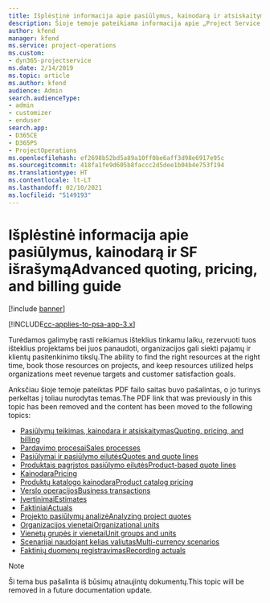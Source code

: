 ```yaml
---
title: Išplėstinė informacija apie pasiūlymus, kainodarą ir atsiskaitymą
description: Šioje temoje pateikiama informacija apie „Project Service Automation“ pasiūlymus, atsiskaitymo ir kainodarą.
author: kfend
manager: kfend
ms.service: project-operations
ms.custom:
- dyn365-projectservice
ms.date: 2/14/2019
ms.topic: article
ms.author: kfend
audience: Admin
search.audienceType:
- admin
- customizer
- enduser
search.app:
- D365CE
- D365PS
- ProjectOperations
ms.openlocfilehash: ef2698b52bd5a89a10ff0be6aff3d98e6917e95c
ms.sourcegitcommit: 418fa1fe9d605b8faccc2d5dee1b04b4e753f194
ms.translationtype: HT
ms.contentlocale: lt-LT
ms.lasthandoff: 02/10/2021
ms.locfileid: "5149193"
---
```

# <a name="advanced-quoting-pricing-and-billing-guide"></a><span data-ttu-id="1d5f0-103">Išplėstinė informacija apie pasiūlymus, kainodarą ir SF išrašymą</span><span class="sxs-lookup"><span data-stu-id="1d5f0-103">Advanced quoting, pricing, and billing guide</span></span>

[!include [banner](../../includes/psa-now-project-operations.md)]

[!INCLUDE[cc-applies-to-psa-app-3.x](../../includes/cc-applies-to-psa-app-3x.md)]

<span data-ttu-id="1d5f0-104">Turėdamos galimybę rasti reikiamus išteklius tinkamu laiku, rezervuoti tuos išteklius projektams bei juos panaudoti, organizacijos gali siekti pajamų ir klientų pasitenkinimo tikslų.</span><span class="sxs-lookup"><span data-stu-id="1d5f0-104">The ability to find the right resources at the right time, book those resources on projects, and keep resources utilized helps organizations meet revenue targets and customer satisfaction goals.</span></span> 

<span data-ttu-id="1d5f0-105">Anksčiau šioje temoje pateiktas PDF failo saitas buvo pašalintas, o jo turinys perkeltas į toliau nurodytas temas.</span><span class="sxs-lookup"><span data-stu-id="1d5f0-105">The PDF link that was previously in this topic has been removed and the content has been moved to the following topics:</span></span>

- [<span data-ttu-id="1d5f0-106">Pasiūlymų teikimas, kainodara ir atsiskaitymas</span><span class="sxs-lookup"><span data-stu-id="1d5f0-106">Quoting, pricing, and billing</span></span>](../quote-bill-price.md)
- [<span data-ttu-id="1d5f0-107">Pardavimo procesai</span><span class="sxs-lookup"><span data-stu-id="1d5f0-107">Sales processes</span></span>](../basic-sales-process.md)
- [<span data-ttu-id="1d5f0-108">Pasiūlymai ir pasiūlymo eilutės</span><span class="sxs-lookup"><span data-stu-id="1d5f0-108">Quotes and quote lines</span></span>](../basic-quote-lines.md)
- [<span data-ttu-id="1d5f0-109">Produktais pagrįstos pasiūlymo eilutės</span><span class="sxs-lookup"><span data-stu-id="1d5f0-109">Product-based quote lines</span></span>](../product-based-quote-lines.md)
- [<span data-ttu-id="1d5f0-110">Kainodara</span><span class="sxs-lookup"><span data-stu-id="1d5f0-110">Pricing</span></span>](../basic-pricing.md)
- [<span data-ttu-id="1d5f0-111">Produktų katalogo kainodara</span><span class="sxs-lookup"><span data-stu-id="1d5f0-111">Product catalog pricing</span></span>](../product-catalog-pricing.md)
- [<span data-ttu-id="1d5f0-112">Verslo operacijos</span><span class="sxs-lookup"><span data-stu-id="1d5f0-112">Business transactions</span></span>](../basic-business-transactions.md)
- [<span data-ttu-id="1d5f0-113">Įvertinimai</span><span class="sxs-lookup"><span data-stu-id="1d5f0-113">Estimates</span></span>](../estimates.md)
- [<span data-ttu-id="1d5f0-114">Faktiniai</span><span class="sxs-lookup"><span data-stu-id="1d5f0-114">Actuals</span></span>](../actuals.md)
- [<span data-ttu-id="1d5f0-115">Projekto pasiūlymų analizė</span><span class="sxs-lookup"><span data-stu-id="1d5f0-115">Analyzing project quotes</span></span>](../basic-analyzing-quotes.md)
- [<span data-ttu-id="1d5f0-116">Organizacijos vienetai</span><span class="sxs-lookup"><span data-stu-id="1d5f0-116">Organizational units</span></span>](../advanced-organizational.md)
- [<span data-ttu-id="1d5f0-117">Vienetų grupės ir vienetai</span><span class="sxs-lookup"><span data-stu-id="1d5f0-117">Unit groups and units</span></span>](../advanced-units.md)
- [<span data-ttu-id="1d5f0-118">Scenarijai naudojant kelias valiutas</span><span class="sxs-lookup"><span data-stu-id="1d5f0-118">Multi-currency scenarios</span></span>](../advanced-currency.md)
- [<span data-ttu-id="1d5f0-119">Faktinių duomenų registravimas</span><span class="sxs-lookup"><span data-stu-id="1d5f0-119">Recording actuals</span></span>](../advanced-actuals.md)

> [!NOTE]
> <span data-ttu-id="1d5f0-120">Ši tema bus pašalinta iš būsimų atnaujintų dokumentų.</span><span class="sxs-lookup"><span data-stu-id="1d5f0-120">This topic will be removed in a future documentation update.</span></span> 
